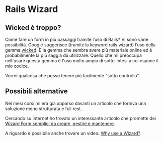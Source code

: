 # Rails Wizard

## Wicked è troppo?

Come fare un form in più passaggi tramite l’uso di Rails?
Vi sono varie possibilità.
Google suggerisce (tramite la keyword rails wizard) l’uso della gemma [wicked](https://github.com/schneems/wicked).
È la gemma che sembra avere più materiale online ed è probabilmente la più saggia da utilizzare.
Quello che mi preoccupa nell'usare questa gemma è l'uso molto ampio di sotto-intesi a cui espone il mio codice.

Vorrei qualcosa che posso tenere più facilmente "sotto controllo".

## Possibili alternative


Nei mesi corsi mi era già apparso davanti un articolo che forniva una soluzione meno strutturata e full rest.

Cercando su internet ho trovato un interessante articolo che promette dei [Wizard Form semplici da creare, gestire e mantenere](http://www.codemaster.blog/2014/03/presenting-at-railsconf-2014.html).

A riguardo è possibile anche trovare un video: [Why use a Wizard?](https://www.youtube.com/watch?v=muyfoiKHMMA).
